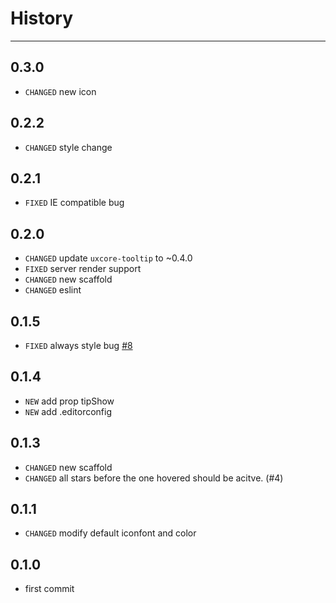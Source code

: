 # History
----

## 0.3.0

* `CHANGED` new icon

## 0.2.2

* `CHANGED` style change

## 0.2.1

* `FIXED` IE compatible bug

## 0.2.0

* `CHANGED` update `uxcore-tooltip` to ~0.4.0
* `FIXED` server render support
* `CHANGED` new scaffold
* `CHANGED` eslint

## 0.1.5

* `FIXED` always style bug [#8](https://github.com/uxcore/uxcore-rate/issues/8)

## 0.1.4
* `NEW` add prop tipShow
* `NEW` add .editorconfig

## 0.1.3
* `CHANGED` new scaffold
* `CHANGED` all stars before the one hovered should be acitve. (#4)

## 0.1.1
* `CHANGED` modify default iconfont and color

## 0.1.0
* first commit 